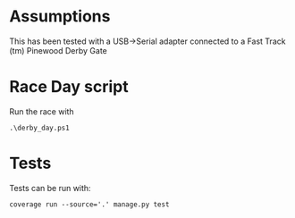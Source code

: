 # Assumptions

This has been tested with a USB->Serial adapter connected to a Fast Track (tm) Pinewood Derby Gate



# Race Day script
Run the race with 

    .\derby_day.ps1


# Tests
Tests can be run with:

    coverage run --source='.' manage.py test
